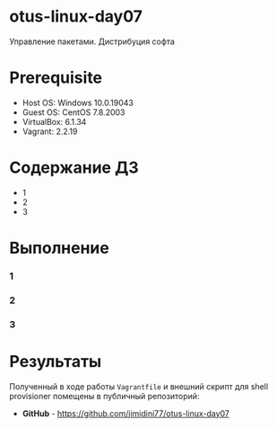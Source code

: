 # otus-linux-day07
Управление пакетами. Дистрибуция софта

# **Prerequisite**
- Host OS: Windows 10.0.19043
- Guest OS: CentOS 7.8.2003
- VirtualBox: 6.1.34
- Vagrant: 2.2.19

# **Содержание ДЗ**

* 1
* 2
* 3

# **Выполнение**

### 1

### 2

### 3

# **Результаты**

Полученный в ходе работы `Vagrantfile` и внешний скрипт для shell provisioner помещены в публичный репозиторий:
- **GitHub** - https://github.com/jimidini77/otus-linux-day07
